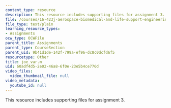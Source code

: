 ```yaml
---
content_type: resource
description: This resource includes supporting files for assignment 3.
file: /courses/16-423j-aerospace-biomedical-and-life-support-engineering-spring-2006/60adf4d52e0246a86f0e23e5b4ce770d_joe_var.m
file_type: text/plain
learning_resource_types:
- Assignments
ocw_type: OCWFile
parent_title: Assignments
parent_type: CourseSection
parent_uid: 9b41d1de-142f-799a-ef96-dc8c0dcfd6f5
resourcetype: Other
title: joe_var.m
uid: 60adf4d5-2e02-46a8-6f0e-23e5b4ce770d
video_files:
  video_thumbnail_file: null
video_metadata:
  youtube_id: null
---
```

This resource includes supporting files for assignment 3.